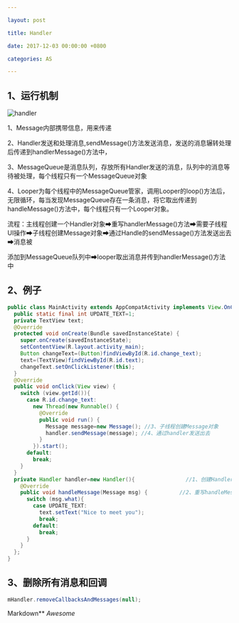 ```yaml
---

layout: post  

title: Handler

date: 2017-12-03 00:00:00 +0800 

categories: AS  

---
```


## 1、运行机制

![handler](https://cvbnt.github.io/cvbnt.github.io/assets/images/Handler/Handler.PNG)

 1、Message内部携带信息，用来传递

2、Handler发送和处理消息,sendMessage()方法发送消息，发送的消息辗转处理后传递到handlerMessage()方法中，

3、MessageQueue是消息队列，存放所有Handler发送的消息，队列中的消息等待被处理，每个线程只有一个MessageQueue对象

4、Looper为每个线程中的MessageQueue管家，调用Looper的loop()方法后，无限循环，每当发现MessageQueue存在一条消息，将它取出传递到handleMessage()方法中，每个线程只有一个Looper对象。

流程：主线程创建一个Handler对象➡重写handlerMessage()方法➡需要子线程UI操作➡子线程创建Message对象➡通过Handle的sendMessage()方法发送出去➡消息被

添加到MessageQueue队列中➡looper取出消息并传到handlerMessage()方法中

## 2、例子

```java
public class MainActivity extends AppCompatActivity implements View.OnClickListener{    
  public static final int UPDATE_TEXT=1;    
  private TextView text;    
  @Override    
  protected void onCreate(Bundle savedInstanceState) {        
    super.onCreate(savedInstanceState);        
    setContentView(R.layout.activity_main);        
    Button changeText=(Button)findViewById(R.id.change_text);        
    text=(TextView)findViewById(R.id.text);        
    changeText.setOnClickListener(this);    
  }    
  @Override    
  public void onClick(View view) {               
    switch (view.getId()){            
      case R.id.change_text:                
        new Thread(new Runnable() {                    
          @Override                    
          public void run() {                        
            Message message=new Message(); //3、子线程创建Message对象                        message.what=UPDATE_TEXT;                        
            handler.sendMessage(message); //4、通过handler发送出去                    
          }                
        }).start();                
      default:                    
        break;        
    }    
  }    
  private Handler handler=new Handler(){                //1、创建Handler对象        
    @Override        
    public void handleMessage(Message msg) {          //2、重写handleMessage方法            
      switch (msg.what){                
        case UPDATE_TEXT:                    
          text.setText("Nice to meet you");                    
          break;                
        default:                    
          break;            
      }        
    }    
  };
}

```

## 3、删除所有消息和回调

```java
mHandler.removeCallbacksAndMessages(null);
```

Markdown**
*Awesome*